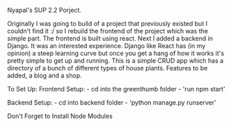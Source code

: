 Nyapal's SUP 2.2 Porject. 

Originally I was going to build of a project that previously existed but I couldn't find it :/ so I rebuild the frontend of the project which was the simple part. The frontend is built using react. Next I added a backend in Django. It was an interested experience. Django like React has (in my opinion) a steep learning curve but once you get a hang of how it works it's pretty simple to get up and running. This is a simple CRUD app which has a directory of a bunch of different types of house plants. Features to be added, a blog and a shop. 

To Set Up: 
  Frontend Setup: 
    - cd into the greenthumb folder
    - 'run npm start'

  Backend Setup: 
    - cd into backend folder
    - 'python manage.py runserver'

  Don't Forget to Install Node Modules 